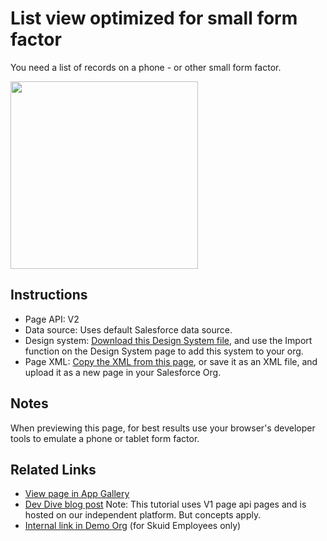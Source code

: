 # List view optimized for small form factor

You need a list of records on a phone - or other small form factor.

<img src="Mobile_List.png" width="300"></img>

## Instructions
- Page API:  V2
- Data source: Uses default Salesforce data source.   
- Design system: [Download this Design System file](https://github.com/skuid/SamplePages/blob/master/Use_Cases/SamplePages.designsystem), and use the Import function on the Design System page to add this system to your org. 
- Page XML:  [Copy the XML from this page](Mobile_list_page.xml?raw=true), or save it as an XML file, and upload it as a new page in your Salesforce Org.  

## Notes
When previewing this page,  for best results use your browser's developer tools to emulate a phone or tablet form factor. 


## Related Links
- [View page in App Gallery](https://portal.skuidsite.com/designsystem/samplepages/preview/mobilelist)
- [Dev Dive blog post](https://www.skuid.com/blog/step-by-step-tutorial-how-to-build-a-mobile-contact-app-with-skuid/)  Note: This tutorial uses V1 page api pages and is hosted on our independent platform.  But concepts apply. 
- [Internal link in Demo Org](https://skuid-demo--skuid.na37.visual.force.com/apex/skuid__ui?page=SamplePages_MobileList) (for Skuid Employees only)